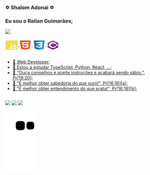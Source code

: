 ### ✡︎ Shalom Adonai ✡︎
### Eu sou o Railan Guimarães;
<div>
  <a href="https://github.com/RailanC">
  <img height="180em" src="https://github-readme-stats.vercel.app/api?username=RailanC&show_icons=true&theme=radical&include_all_commits=true&count_private=true"/>
  <!-- <img height="180em" src="https://github-readme-stats.vercel.app/api/top-langs/?username=RailanC&layout=compact&langs_count=7&theme=radical"/> -->
</div>

<div style="display: inline_block"><br>
  <img align="center" alt="Rai-Js" height="30" width="40" src="https://raw.githubusercontent.com/devicons/devicon/master/icons/javascript/javascript-plain.svg">
  <img align="center" alt="Rai-HTML" height="30" width="40" src="https://raw.githubusercontent.com/devicons/devicon/master/icons/html5/html5-original.svg">
  <img align="center" alt="Rai-CSS" height="30" width="40" src="https://raw.githubusercontent.com/devicons/devicon/master/icons/css3/css3-original.svg">
  <img align="center" alt="Rai-Csharp" height="30" width="40" src="https://raw.githubusercontent.com/devicons/devicon/master/icons/csharp/csharp-original.svg">
  
##

- 🔭 Web Developer;
- 🌱 Estou a estudar TypeScript, Python, React, ...;
- 💬 "Ouça conselhos e aceite instruções e acabará sendo sábio.", Pr[19:20];
- 🥇 "É melhor obter sabedoria do que ouro!", Pr[16:16][a];
- 🥈 "É melhor obter entendimento do que prata!", Pr[16:16][b];
##

<div> 
  <a href = "mailto:railansouzaguimaraes@gmail.com"><img src="https://img.shields.io/badge/-Gmail-%23333?style=for-the-badge&logo=gmail&logoColor=white" target="_blank"></a>
  <a href="https://www.linkedin.com/in/railan-guimar%C3%A3es-2601041bb/" target="_blank"><img src="https://img.shields.io/badge/-LinkedIn-%230077B5?style=for-the-badge&logo=linkedin&logoColor=white" target="_blank"></a>
  <a href="https://www.hackerrank.com/inglesrsg" target="_blank"><img src="https://hrcdn.net/fcore/assets/brand/logo-new-white-green-a5cb16e0ae.svg" height="27em"  target="_blank"></a>
  
  ![Snake animation](https://github.com/RailanC/RailanC/blob/output/github-contribution-grid-snake.svg)
</div>
